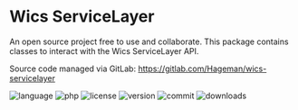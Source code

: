 # Wics ServiceLayer
An open source project free to use and collaborate. This package contains classes to interact with the Wics ServiceLayer API.

Source code managed via GitLab: https://gitlab.com/Hageman/wics-servicelayer

<img src="https://badgen.net/packagist/lang/Hageman/wics-servicelayer" alt="language">
<img src="https://badgen.net/packagist/php/Hageman/wics-servicelayer" alt="php">
<img src="https://badgen.net/packagist/license/Hageman/wics-servicelayer" alt="license">
<img src="https://badgen.net/packagist/v/Hageman/wics-servicelayer" alt="version">
<img src="https://badgen.net/gitlab/last-commit/Hageman/wics-servicelayer" alt="commit">
<img src="https://badgen.net/packagist/dt/Hageman/wics-servicelayer" alt="downloads">